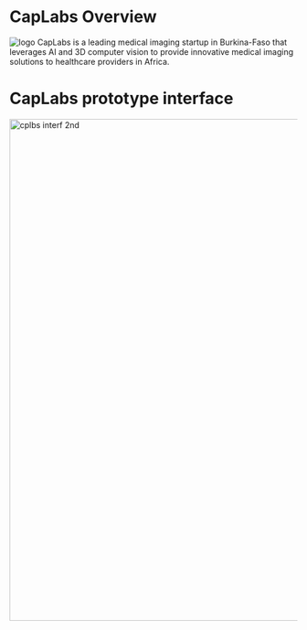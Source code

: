 # CapLabs Overview
![logo](https://github.com/CapLabs-ai/MVP/assets/138379514/6bc623dc-0bd1-4ded-b376-ce54e5426946)
CapLabs is a leading medical imaging startup in Burkina-Faso that leverages AI and 3D computer vision to provide innovative medical imaging solutions to healthcare providers in Africa.

# CapLabs prototype interface
<img width="878" alt="cplbs interf 2nd" src="https://github.com/CapLabs-ai/MVP/assets/92258644/1550a003-8317-4e21-a13b-5f043c22e4dc">
